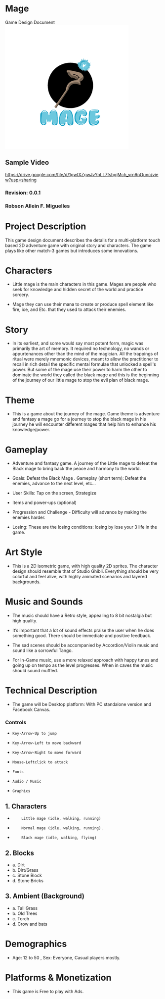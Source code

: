 # Mage
  Game Design Document
![](https://github.com/Rllein1/Game-MAGE/blob/main/assets/images/logo.png?raw=true)


## Sample Video
https://drive.google.com/file/d/1gwtXZgwJvYnLL7fshgjMch_vrn6nOunc/view?usp=sharing

### Revision: 0.0.1 
 
### Robson Allein F. Miguelles

 
# Project Description
 
This game design document describes the details for a multi-platform touch based 2D adventure game with original story and characters. The game plays like other match-3 games but introduces some innovations.
 
# Characters
 
* Little mage is the main characters in this game. Mages are people who seek for knowledge and hidden secret of the world and practice sorcery.
 
* Mage they can use their mana to create or produce spell element like fire, ice, and Etc. that they used to attack their enemies.
 
# Story
* In its earliest, and some would say most potent form, magic was primarily the art of memory. It required no technology, no wands or appurtenances other than the mind of the magician. All the trappings of ritual were merely mnemonic devices, meant to allow the practitioner to recall in rich detail the specific mental formulae that unlocked a spell's power. But some of the mage use their power to harm the other to dominate the world they called the black mage and this is the beginning of the journey of our little mage to stop the evil plan of black mage.
 
# Theme
* This is a game about the journey of the mage. Game theme is adventure and fantasy a mage go for a journey to stop the black mage in his journey he will encounter different mages that help him to enhance his knowledge/power.
 
# Gameplay
* Adventure and fantasy game. A journey of the Little mage to defeat the Black mage to bring back the peace and harmony to the world.
 
*  Goals: Defeat the Black Mage . Gameplay (short term): Defeat the enemies, advance to the next level, etc...
*  User Skills: Tap on the screen, Strategize
*  Items and power-ups (optional)
*  Progression and Challenge - Difficulty will advance by making the enemies harder.    	
*  Losing: These are the losing conditions: losing by lose your 3 life in the game.
 
# Art Style
* This is a 2D isometric game, with high quality 2D sprites. The character design should resemble that of Studio Ghibli. Everything should be very colorful and feel alive, with highly animated scenarios and layered backgrounds.
 
# Music and Sounds
*  The music should have a Retro style, appealing to 8 bit nostalgia but high quality.
                                                                                	
*  It’s important that a lot of sound effects praise the user when he does something good. There should be immediate and positive feedback.
                                                                                	
                                                                                	
*  The sad scenes should be accompanied by Accordion/Violin music and sound like a sorrowful Tango.
                                                                                	
*  For In-Game music, use a more relaxed approach with happy tunes and going up on tempo as the level progresses. When in caves the music should sound muffled.

# Technical Description
* The game will be Desktop platform: With PC standalone version and Facebook Canvas.
 
###    Controls
 
*     Key-Arrow-Up to jump
*     Key-Arrow-Left to move backward
*     Key-Arrow-Right to move forward
*     Mouse-Leftclick to attack
 
*     Fonts
*     Audio / Music  
*     Graphics
## 1.	Characters
*         Little mage (idle, walking, running)
*         Normal mage (idle, walking, running).
*         Black mage (idle, walking, flying)
 
## 2.	Blocks
* a.	Dirt
* b.	Dirt/Grass
* c. 	Stone Block
* d.	Stone Bricks
 
## 3.	Ambient (Background)
* a.	Tall Grass
* b.	Old Trees
* c. 	Torch
* d.	Crow and bats
 
# Demographics
* Age: 12 to 50 , Sex: Everyone, Casual players mostly.
# Platforms & Monetization
* This game is Free to play with Ads.
